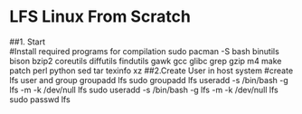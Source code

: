 # LFS Linux From Scratch
##1. Start    
    #Install required programs for compilation
    sudo pacman -S bash binutils bison bzip2 coreutils diffutils findutils gawk gcc glibc grep gzip m4 make patch perl python sed tar texinfo xz
##2.Create User in host system
    #create lfs user and group
    groupadd lfs
    sudo groupadd lfs
    useradd -s /bin/bash -g lfs -m -k /dev/null lfs
    sudo useradd -s /bin/bash -g lfs -m -k /dev/null lfs
    sudo passwd lfs
